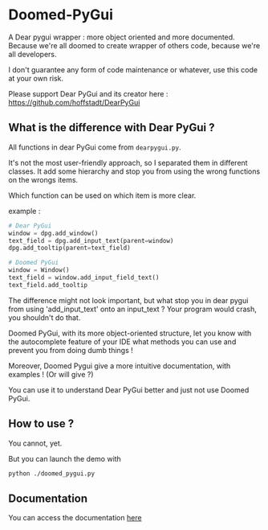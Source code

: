 # Doomed-PyGui
A Dear pygui wrapper : more object oriented and more documented.
Because we're all doomed to create wrapper of others code, because we're all developers.

I don't guarantee any form of code maintenance or whatever, use this code at your own risk.

Please support Dear PyGui and its creator here : https://github.com/hoffstadt/DearPyGui

## What is the difference with Dear PyGui ?

All functions in dear PyGui come from `dearpygui.py`.

It's not the most user-friendly approach, so I separated them in different classes. It add some hierarchy and stop you
from using the wrong functions on the wrongs items.

Which function can be used on which item is more clear.

example :
```py
# Dear PyGui
window = dpg.add_window()
text_field = dpg.add_input_text(parent=window)
dpg.add_tooltip(parent=text_field)

# Doomed PyGui
window = Window()
text_field = window.add_input_field_text()
text_field.add_tooltip
```

The difference might not look important, but what stop you in dear pygui from using 'add_input_text' onto an input_text
? Your program would crash, you shouldn't do that.

Doomed PyGui, with its more object-oriented structure, let you know with the autocomplete feature of your IDE what
methods you can use and prevent you from doing dumb things !

Moreover, Doomed Pygui give a more intuitive documentation, with examples ! (Or will give ?)

You can use it to understand Dear PyGui better and just not use Doomed PyGui.

## How to use ?

You cannot, yet.

But you can launch the demo with
```sh
python ./doomed_pygui.py
```

## Documentation

You can access the documentation [here](./doc/main.md)


